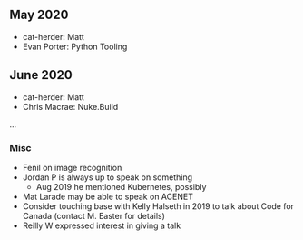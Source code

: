 ## May 2020

* cat-herder: Matt
* Evan Porter: Python Tooling

## June 2020

* cat-herder: Matt
* Chris Macrae: Nuke.Build

...


### Misc

* Fenil on image recognition
* Jordan P is always up to speak on something
    * Aug 2019 he mentioned Kubernetes, possibly  
* Mat Larade may be able to speak on ACENET
* Consider touching base with Kelly Halseth in 2019 to talk about Code for Canada (contact M. Easter for details)
* Reilly W expressed interest in giving a talk
